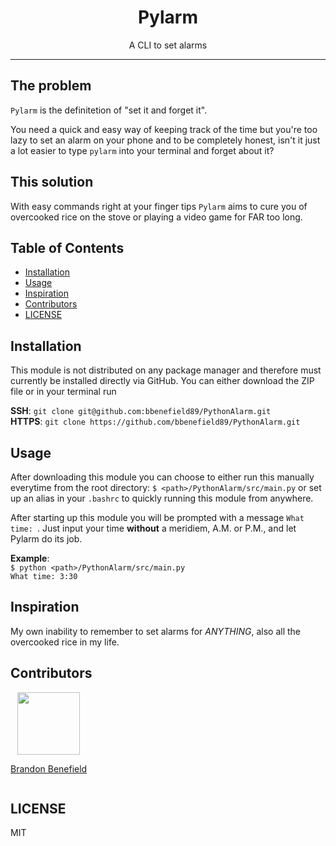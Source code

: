 <div align="center">
<h1>Pylarm</h1>

<p>A CLI to set alarms</p>
</div>

<hr />

## The problem
`Pylarm` is the definitetion of "set it and forget it".

You need a quick and easy way of keeping track of the time but you're too lazy to set an alarm on your phone and to be completely honest, isn't it just a lot easier to type `pylarm` into your terminal and forget about it?


## This solution
With easy commands right at your finger tips `Pylarm` aims to cure you of overcooked rice on the stove or playing a video game for FAR too long.

## Table of Contents

<!-- START doctoc generated TOC please keep comment here to allow auto update -->
<!-- DON'T EDIT THIS SECTION, INSTEAD RE-RUN doctoc TO UPDATE -->

- [Installation](#installation)
- [Usage](#usage)
- [Inspiration](#inspiration)
- [Contributors](#contributors)
- [LICENSE](#license)

<!-- END doctoc generated TOC please keep comment here to allow auto update -->

## Installation
This module is not distributed on any package manager and therefore must currently be installed directly via GitHub. You can either download the ZIP file or in your terminal run

**SSH**: `git clone git@github.com:bbenefield89/PythonAlarm.git`  
**HTTPS**: `git clone https://github.com/bbenefield89/PythonAlarm.git`

## Usage
After downloading this module you can choose to either run this manually everytime from the root directory: `$ <path>/PythonAlarm/src/main.py` or set up an alias in your `.bashrc` to quickly running this module from anywhere.

After starting up this module you will be prompted with a message `What time: `. Just input your time **without** a meridiem, A.M. or P.M., and let Pylarm do its job.

**Example**:  
`$ python <path>/PythonAlarm/src/main.py`  
`What time: 3:30`

<div style="display: none">
  **(Coming Soon)** After downloading this module simply navigate to the root directory of this module and run `python setup.py`. From now on, from any directory, you should be able to run `pylarm` to start the alarm.
</div>

## Inspiration
My own inability to remember to set alarms for *ANYTHING*, also all the overcooked rice in my life.

## Contributors
<div style="display: inline-block">
  <a href="https://github.com/bbenefield89">
    <img style="text-align: center; display: block; margin: 0 auto;" width=100 src="https://avatars0.githubusercontent.com/u/29239201?v=4">
    <p>Brandon Benefield</p>
  </a>
</div>

## LICENSE
MIT
